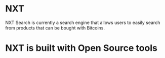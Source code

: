 NXT
===

NXT Search is currently a search engine that allows users to easily search from products that can be bought with Bitcoins.

NXT is built with Open Source tools
===
